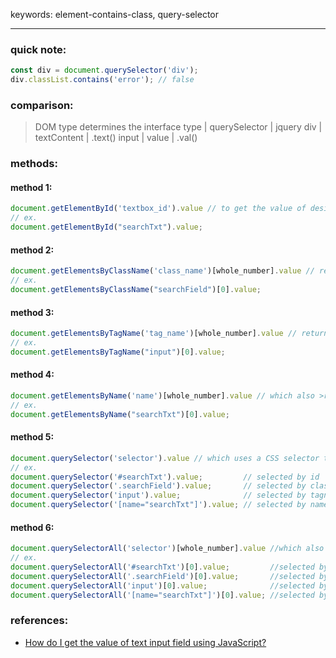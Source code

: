 keywords: element-contains-class, query-selector

---
### quick note:

```javascript
const div = document.querySelector('div');
div.classList.contains('error'); // false
```

### comparison:
> DOM type determines the interface
type | querySelector | jquery 
div | textContent | .text()
input | value | .val()

### methods:
#### method 1:
```javascript
document.getElementById('textbox_id').value // to get the value of desired box
// ex.
document.getElementById("searchTxt").value;
```

#### method 2:
```javascript
document.getElementsByClassName('class_name')[whole_number].value // returns a Live HTMLCollection
// ex.
document.getElementsByClassName("searchField")[0].value;
```

#### method 3:
```javascript
document.getElementsByTagName('tag_name')[whole_number].value // returns a live HTMLCollection
// ex.
document.getElementsByTagName("input")[0].value;
```

#### method 4:
```javascript
document.getElementsByName('name')[whole_number].value // which also >returns a live NodeList
// ex.
document.getElementsByName("searchTxt")[0].value;
```

#### method 5:
```javascript
document.querySelector('selector').value // which uses a CSS selector to select the element
// ex.
document.querySelector('#searchTxt').value;         // selected by id
document.querySelector('.searchField').value;       // selected by class
document.querySelector('input').value;              // selected by tagname
document.querySelector('[name="searchTxt"]').value; // selected by name
```

#### method 6:
```javascript
document.querySelectorAll('selector')[whole_number].value //which also uses a CSS selector to select elements, but it returns all elements with that selector as a static Nodelist.
// ex.
document.querySelectorAll('#searchTxt')[0].value;         //selected by id
document.querySelectorAll('.searchField')[0].value;       //selected by class
document.querySelectorAll('input')[0].value;              //selected by tagname
document.querySelectorAll('[name="searchTxt"]')[0].value; //selected by name
```

### references:
* [How do I get the value of text input field using JavaScript?](https://stackoverflow.com/questions/11563638/how-do-i-get-the-value-of-text-input-field-using-javascript)